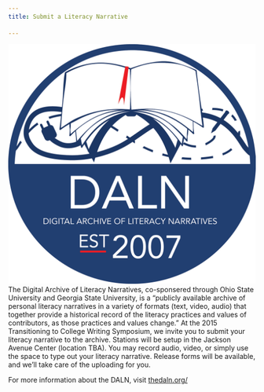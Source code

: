 ```yaml
---
title: Submit a Literacy Narrative

---
```

![DALN Logo](/assets/daln.png)The Digital Archive of Literacy Narratives, co-sponsered through Ohio State University and Georgia State University, is a “publicly available archive of personal literacy narratives in a variety of formats (text, video, audio) that together provide a historical record of the literacy practices and values of contributors, as those practices and values change.” At the 2015 Transitioning to College Writing Symposium, we invite you to submit your literacy narrative to the archive. Stations will be setup in the Jackson Avenue Center (location TBA). You may record audio, video, or simply use the space to type out your literacy narrative. Release forms will be available, and we’ll take care of the uploading for you.

For more information about the DALN, visit [thedaln.org/](http://www.thedaln.org/)
